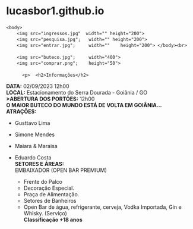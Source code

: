 # lucasbor1.github.io
<!DOCTYPE html>
<html>
    <head>
        <title>Ingressos, Uai!</title>
    </head>

    <body>
        <img src="ingressos.jpg"  width="" height="200"> 
        <img src="pesquisa.jpg";   width="" height="200">
        <img src="entrar.jpg";     width=""    height="200"> </body><br>

        <img src="buteco.jpg";     width="400">     
        <img src="comprar.png";    height="50">    
        
          <p>  <h2>Informações</h2>
<b>DATA:</b> 02/09/2023 12h00<br>
<b>LOCAL:</b> Estacionamento do Serra Dourada - Goiânia / GO<br>
<b>>ABERTURA DOS PORTÕES:</b> 12h00<br>
<b>O MAIOR BUTECO DO MUNDO ESTÁ DE VOLTA EM GOIÂNIA...<br>
ATRAÇÕES:</b><br>
- Gusttavo Lima<br>
- Simone Mendes<br>
- Maiara & Maraisa<br>
- Eduardo Costa<br>
<b>SETORES E ÁREAS:</b><br>
EMBAIXADOR  (OPEN BAR PREMIUM)<br>
   - Frente do Palco<br>
   - Decoração Especial.<br>
   - Praça de Alimentação.<br>
   - Setores de Banheiros<br>
   - Open Bar de água, refrigerante, cerveja, Vodka Importada, Gin e Whisky. (Serviço)<br>
   <b>Classificação  +18 anos</b> <br> </p>
       
    </body>
</html>
